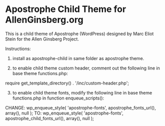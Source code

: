 # Apostrophe Child Theme for AllenGinsberg.org 

This is a child theme of Apostrophe (WordPress) designed by Marc Eliot Stein for the Allen Ginsberg Project.

Instructions: 

1) install as apostrophe-child in same folder as apostrophe theme.

2) to enable child theme custom header, comment out the following line in base theme functions.php:

  require get_template_directory() . '/inc/custom-header.php';

3) to enable child theme fonts, modify the following line in base theme functions.php in function enqueue_scripts():

  CHANGE:
    wp_enqueue_style( 'apostrophe-fonts', apostrophe_fonts_url(), array(), null );
  TO: 
    wp_enqueue_style( 'apostrophe-fonts', apostrophe_child_fonts_url(), array(), null );

